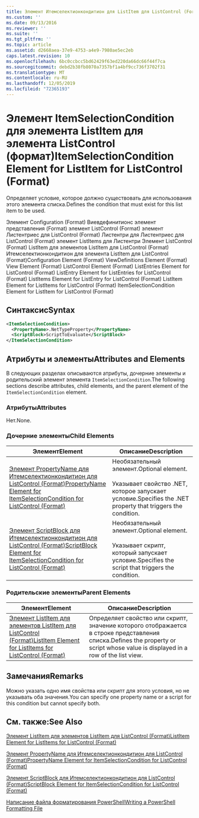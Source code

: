 ```yaml
---
title: Элемент Итемселектионкондитион для ListItem для ListControl (Format) | Документация Майкрософт
ms.custom: ''
ms.date: 09/13/2016
ms.reviewer: ''
ms.suite: ''
ms.tgt_pltfrm: ''
ms.topic: article
ms.assetid: d2668aea-37e9-4753-a4e9-7980ae5ec2eb
caps.latest.revision: 10
ms.openlocfilehash: 6bc0ccbcc5bd62429f63ed220da66dc66f44f7ca
ms.sourcegitcommit: debd2b38fb8070a7357bf1a4bf9cc736f3702f31
ms.translationtype: MT
ms.contentlocale: ru-RU
ms.lasthandoff: 12/05/2019
ms.locfileid: "72365193"
---
```

# <a name="itemselectioncondition-element-for-listitem-for-listcontrol-format"></a><span data-ttu-id="22372-102">Элемент ItemSelectionCondition для элемента ListItem для элемента ListControl (формат)</span><span class="sxs-lookup"><span data-stu-id="22372-102">ItemSelectionCondition Element for ListItem for ListControl (Format)</span></span>

<span data-ttu-id="22372-103">Определяет условие, которое должно существовать для использования этого элемента списка.</span><span class="sxs-lookup"><span data-stu-id="22372-103">Defines the condition that must exist for this list item to be used.</span></span>

<span data-ttu-id="22372-104">Элемент Configuration (Format) Виевдефинитионс элемент представления (Format) элемент ListControl (Format) элемент Листентриес для ListControl (Format) Листентри для Листентриес для ListControl (Format) элемент ListItems для Листентри Элемент ListControl (Format) ListItem для элементов ListItem для ListControl (Format) Итемселектионкондитион для элемента ListItem для ListControl (Format)</span><span class="sxs-lookup"><span data-stu-id="22372-104">Configuration Element (Format) ViewDefinitions Element (Format) View Element (Format) ListControl Element (Format) ListEntries Element for ListControl (Format) ListEntry Element for ListEntries for ListControl (Format) ListItems Element for ListEntry for ListControl (Format) ListItem Element for ListItems for ListControl (Format) ItemSelectionCondition Element for ListItem for ListControl (Format)</span></span>

## <a name="syntax"></a><span data-ttu-id="22372-105">Синтаксис</span><span class="sxs-lookup"><span data-stu-id="22372-105">Syntax</span></span>

```xml
<ItemSelectionCondition>
  <PropertyName>.NetTypeProperty</PropertyName>
  <ScriptBlock>ScriptToEvaluate</ScriptBlock>
</ItemSelectionCondition>
```

## <a name="attributes-and-elements"></a><span data-ttu-id="22372-106">Атрибуты и элементы</span><span class="sxs-lookup"><span data-stu-id="22372-106">Attributes and Elements</span></span>

<span data-ttu-id="22372-107">В следующих разделах описываются атрибуты, дочерние элементы и родительский элемент элемента `ItemSelectionCondition`.</span><span class="sxs-lookup"><span data-stu-id="22372-107">The following sections describe attributes, child elements, and the parent element of the `ItemSelectionCondition` element.</span></span>

### <a name="attributes"></a><span data-ttu-id="22372-108">Атрибуты</span><span class="sxs-lookup"><span data-stu-id="22372-108">Attributes</span></span>

<span data-ttu-id="22372-109">Нет.</span><span class="sxs-lookup"><span data-stu-id="22372-109">None.</span></span>

### <a name="child-elements"></a><span data-ttu-id="22372-110">Дочерние элементы</span><span class="sxs-lookup"><span data-stu-id="22372-110">Child Elements</span></span>

|<span data-ttu-id="22372-111">Элемент</span><span class="sxs-lookup"><span data-stu-id="22372-111">Element</span></span>|<span data-ttu-id="22372-112">Описание</span><span class="sxs-lookup"><span data-stu-id="22372-112">Description</span></span>|
|-------------|-----------------|
|[<span data-ttu-id="22372-113">Элемент PropertyName для Итемселектионкондитион для ListControl (Format)</span><span class="sxs-lookup"><span data-stu-id="22372-113">PropertyName Element for ItemSelectionCondition for ListControl (Format)</span></span>](./propertyname-element-for-itemselectioncondition-for-listcontrol-format.md)|<span data-ttu-id="22372-114">Необязательный элемент.</span><span class="sxs-lookup"><span data-stu-id="22372-114">Optional element.</span></span><br /><br /> <span data-ttu-id="22372-115">Указывает свойство .NET, которое запускает условие.</span><span class="sxs-lookup"><span data-stu-id="22372-115">Specifies the .NET property that triggers the condition.</span></span>|
|[<span data-ttu-id="22372-116">Элемент ScriptBlock для Итемселектионкондитион для ListControl (Format)</span><span class="sxs-lookup"><span data-stu-id="22372-116">ScriptBlock Element for ItemSelectionCondition for ListControl (Format)</span></span>](./scriptblock-element-for-itemselectioncondition-for-listcontrol-format.md)|<span data-ttu-id="22372-117">Необязательный элемент.</span><span class="sxs-lookup"><span data-stu-id="22372-117">Optional element.</span></span><br /><br /> <span data-ttu-id="22372-118">Указывает скрипт, который запускает условие.</span><span class="sxs-lookup"><span data-stu-id="22372-118">Specifies the script that triggers the condition.</span></span>|

### <a name="parent-elements"></a><span data-ttu-id="22372-119">Родительские элементы</span><span class="sxs-lookup"><span data-stu-id="22372-119">Parent Elements</span></span>

|<span data-ttu-id="22372-120">Элемент</span><span class="sxs-lookup"><span data-stu-id="22372-120">Element</span></span>|<span data-ttu-id="22372-121">Описание</span><span class="sxs-lookup"><span data-stu-id="22372-121">Description</span></span>|
|-------------|-----------------|
|[<span data-ttu-id="22372-122">Элемент ListItem для элементов ListItem для ListControl (Format)</span><span class="sxs-lookup"><span data-stu-id="22372-122">ListItem Element for ListItems for ListControl (Format)</span></span>](./listitem-element-for-listitems-for-listcontrol-format.md)|<span data-ttu-id="22372-123">Определяет свойство или скрипт, значение которого отображается в строке представления списка.</span><span class="sxs-lookup"><span data-stu-id="22372-123">Defines the property or script whose value is displayed in a row of the list view.</span></span>|

## <a name="remarks"></a><span data-ttu-id="22372-124">Замечания</span><span class="sxs-lookup"><span data-stu-id="22372-124">Remarks</span></span>

<span data-ttu-id="22372-125">Можно указать одно имя свойства или скрипт для этого условия, но не указывать оба значения.</span><span class="sxs-lookup"><span data-stu-id="22372-125">You can specify one property name or a script for this condition but cannot specify both.</span></span>

## <a name="see-also"></a><span data-ttu-id="22372-126">См. также:</span><span class="sxs-lookup"><span data-stu-id="22372-126">See Also</span></span>

[<span data-ttu-id="22372-127">Элемент ListItem для элементов ListItem для ListControl (Format)</span><span class="sxs-lookup"><span data-stu-id="22372-127">ListItem Element for ListItems for ListControl (Format)</span></span>](./listitem-element-for-listitems-for-listcontrol-format.md)

[<span data-ttu-id="22372-128">Элемент PropertyName для Итемселектионкондитион для ListControl (Format)</span><span class="sxs-lookup"><span data-stu-id="22372-128">PropertyName Element for ItemSelectionCondition for ListControl (Format)</span></span>](./propertyname-element-for-itemselectioncondition-for-listcontrol-format.md)

[<span data-ttu-id="22372-129">Элемент ScriptBlock для Итемселектионкондитион для ListControl (Format)</span><span class="sxs-lookup"><span data-stu-id="22372-129">ScriptBlock Element for ItemSelectionCondition for ListControl (Format)</span></span>](./scriptblock-element-for-itemselectioncondition-for-listcontrol-format.md)

[<span data-ttu-id="22372-130">Написание файла форматирования PowerShell</span><span class="sxs-lookup"><span data-stu-id="22372-130">Writing a PowerShell Formatting File</span></span>](./writing-a-powershell-formatting-file.md)
